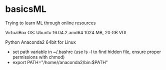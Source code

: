 # basicsML
Trying to learn ML through online resources

VirtualBox
OS: Ubuntu 16.04.2 amd64
1024 MB, 20 GB VDI

Python
Anaconda2 64bit for Linux
- set path variable in ~/.bashrc (use ls -l to find hidden file, ensure proper permissions with chmod)
- export PATH="/home/<username>/anaconda2/bin:$PATH"
